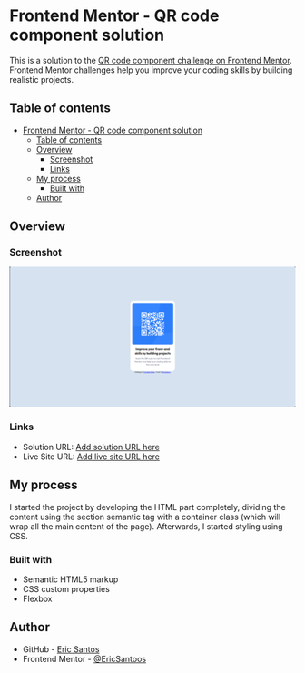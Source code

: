 # Frontend Mentor - QR code component solution

This is a solution to the [QR code component challenge on Frontend Mentor](https://www.frontendmentor.io/challenges/qr-code-component-iux_sIO_H). Frontend Mentor challenges help you improve your coding skills by building realistic projects.

## Table of contents

- [Frontend Mentor - QR code component solution](#frontend-mentor---qr-code-component-solution)
  - [Table of contents](#table-of-contents)
  - [Overview](#overview)
    - [Screenshot](#screenshot)
    - [Links](#links)
  - [My process](#my-process)
    - [Built with](#built-with)
  - [Author](#author)

## Overview

### Screenshot

![](./PROJECT/img/screenshot.png)

### Links

- Solution URL: [Add solution URL here](https://your-solution-url.com)
- Live Site URL: [Add live site URL here](https://your-live-site-url.com)

## My process

I started the project by developing the HTML part completely, dividing the content using the section semantic tag with a container class (which will wrap all the main content of the page). Afterwards, I started styling using CSS.

### Built with

- Semantic HTML5 markup
- CSS custom properties
- Flexbox

## Author

- GitHub - [Eric Santos](https://github.com/EricSantoos)
- Frontend Mentor - [@EricSantoos](https://www.frontendmentor.io/profile/EricSantoos)

